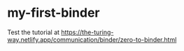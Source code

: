 # my-first-binder
Test the tutorial at https://the-turing-way.netlify.app/communication/binder/zero-to-binder.html
